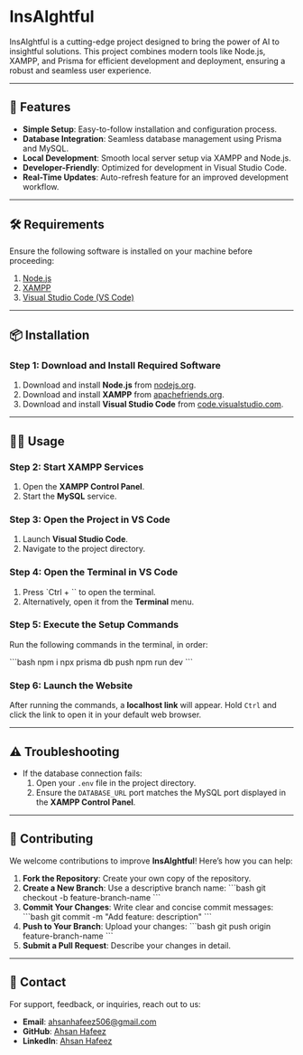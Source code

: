 
# InsAIghtful

InsAIghtful is a cutting-edge project designed to bring the power of AI to insightful solutions. This project combines modern tools like Node.js, XAMPP, and Prisma for efficient development and deployment, ensuring a robust and seamless user experience.

---

## 🚀 Features

- **Simple Setup**: Easy-to-follow installation and configuration process.
- **Database Integration**: Seamless database management using Prisma and MySQL.
- **Local Development**: Smooth local server setup via XAMPP and Node.js.
- **Developer-Friendly**: Optimized for development in Visual Studio Code.
- **Real-Time Updates**: Auto-refresh feature for an improved development workflow.

---

## 🛠️ Requirements

Ensure the following software is installed on your machine before proceeding:

1. [Node.js](https://nodejs.org/en)
2. [XAMPP](https://www.apachefriends.org)
3. [Visual Studio Code (VS Code)](https://code.visualstudio.com)

---

## 📦 Installation

### Step 1: Download and Install Required Software

1. Download and install **Node.js** from [nodejs.org](https://nodejs.org/en).
2. Download and install **XAMPP** from [apachefriends.org](https://www.apachefriends.org).
3. Download and install **Visual Studio Code** from [code.visualstudio.com](https://code.visualstudio.com).

---

## 🏃‍♂️ Usage

### Step 2: Start XAMPP Services

1. Open the **XAMPP Control Panel**.
2. Start the **MySQL** service.

### Step 3: Open the Project in VS Code

1. Launch **Visual Studio Code**.
2. Navigate to the project directory.

### Step 4: Open the Terminal in VS Code

1. Press `Ctrl + \`` to open the terminal.
2. Alternatively, open it from the **Terminal** menu.

### Step 5: Execute the Setup Commands

Run the following commands in the terminal, in order:

\`\`\`bash
npm i
npx prisma db push
npm run dev
\`\`\`

### Step 6: Launch the Website

After running the commands, a **localhost link** will appear. Hold `Ctrl` and click the link to open it in your default web browser.

---

## ⚠️ Troubleshooting

- If the database connection fails:
  1. Open your `.env` file in the project directory.
  2. Ensure the `DATABASE_URL` port matches the MySQL port displayed in the **XAMPP Control Panel**.

---

## 🤝 Contributing

We welcome contributions to improve **InsAIghtful**! Here’s how you can help:

1. **Fork the Repository**: Create your own copy of the repository.
2. **Create a New Branch**: Use a descriptive branch name:
   \`\`\`bash
   git checkout -b feature-branch-name
   \`\`\`
3. **Commit Your Changes**: Write clear and concise commit messages:
   \`\`\`bash
   git commit -m "Add feature: description"
   \`\`\`
4. **Push to Your Branch**: Upload your changes:
   \`\`\`bash
   git push origin feature-branch-name
   \`\`\`
5. **Submit a Pull Request**: Describe your changes in detail.

---

## 📧 Contact

For support, feedback, or inquiries, reach out to us:

- **Email**: [ahsanhafeez506@gmail.com](mailto:ahsanhafeez506@gmail.com)
- **GitHub**: [Ahsan Hafeez](https://github.com/Spiatron)
- **Linkedln**: [Ahsan Hafeez](https://www.linkedin.com/in/ahsan-hafeez-116943278/)
